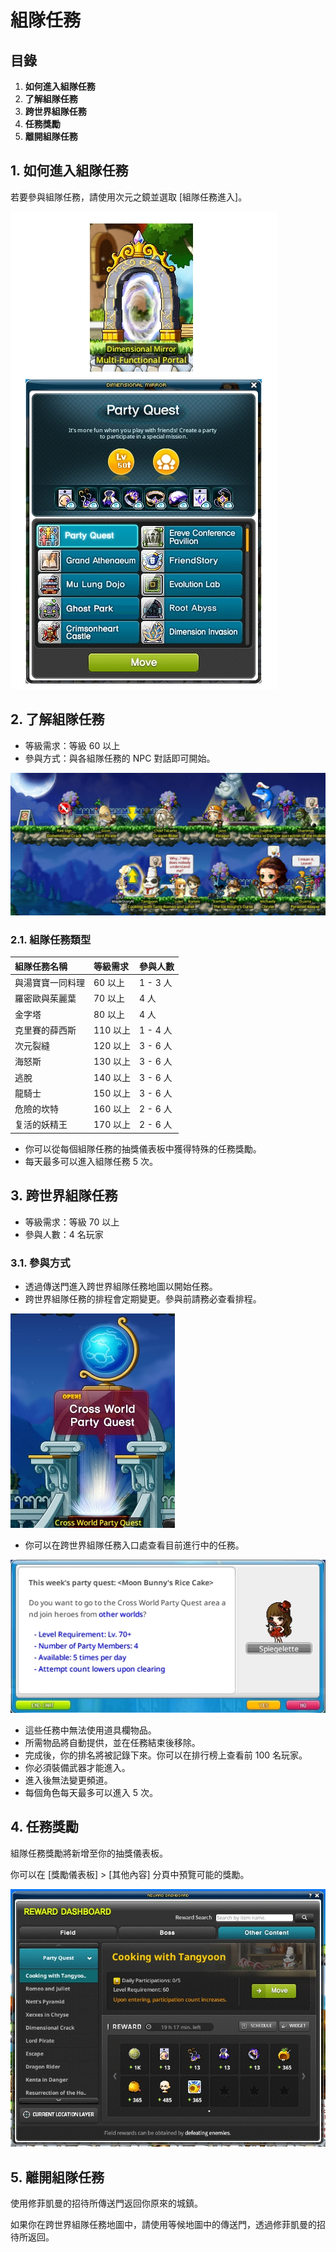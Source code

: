 # 組隊任務
## 目錄
1.  **如何進入組隊任務**
2.  **了解組隊任務**
3.  **跨世界組隊任務**
4.  **任務獎勵**
5.  **離開組隊任務**
## 1. 如何進入組隊任務

若要參與組隊任務，請使用次元之鏡並選取 \[組隊任務進入\]。

![](images/msn-101/beginners-guide/monster-and-dungeon/image_1747236349845_844.png)

## 2. 了解組隊任務
*   等級需求：等級 60 以上
*   參與方式：與各組隊任務的 NPC 對話即可開始。

![](images/msn-101/beginners-guide/monster-and-dungeon/image_1747236349845_442.png)

### 2.1. 組隊任務類型

| 組隊任務名稱 | 等級需求 | 參與人數 |
|:---|:---|:---|
| 與湯寶寶一同料理 | 60 以上 | 1 - 3 人 |
| 羅密歐與茱麗葉 | 70 以上 | 4 人 |
| 金字塔 | 80 以上 | 4 人 |
| 克里賽的薛西斯 | 110 以上 | 1 - 4 人 |
| 次元裂縫 | 120 以上 | 3 - 6 人 |
| 海怒斯 | 130 以上 | 3 - 6 人 |
| 逃脫 | 140 以上 | 3 - 6 人 |
| 龍騎士 | 150 以上 | 3 - 6 人 |
| 危險的坎特 | 160 以上 | 2 - 6 人 |
| 复活的妖精王 | 170 以上 | 2 - 6 人 |

*   你可以從每個組隊任務的抽獎儀表板中獲得特殊的任務獎勵。
*   每天最多可以進入組隊任務 5 次。
## 3. 跨世界組隊任務
*   等級需求：等級 70 以上
*   參與人數：4 名玩家
### 3.1. 參與方式
*   透過傳送門進入跨世界組隊任務地圖以開始任務。
*   跨世界組隊任務的排程會定期變更。參與前請務必查看排程。

![](images/msn-101/beginners-guide/monster-and-dungeon/image_1747236349845_386.png)

*   你可以在跨世界組隊任務入口處查看目前進行中的任務。

![](images/msn-101/beginners-guide/monster-and-dungeon/image_1747236349845_627.png)

*   這些任務中無法使用道具欄物品。
*   所需物品將自動提供，並在任務結束後移除。
*   完成後，你的排名將被記錄下來。你可以在排行榜上查看前 100 名玩家。
*   你必須裝備武器才能進入。
*   進入後無法變更頻道。
*   每個角色每天最多可以進入 5 次。
## 4. 任務獎勵

組隊任務獎勵將新增至你的抽獎儀表板。

你可以在 \[獎勵儀表板\] > \[其他內容\] 分頁中預覽可能的獎勵。

![](images/msn-101/beginners-guide/monster-and-dungeon/image_1747236349845_260.png)

## 5. 離開組隊任務

使用修菲凱曼的招待所傳送門返回你原來的城鎮。

如果你在跨世界組隊任務地圖中，請使用等候地圖中的傳送門，透過修菲凱曼的招待所返回。